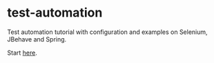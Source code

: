 # test-automation
Test automation tutorial with configuration and examples on Selenium, JBehave and Spring.

Start [here][start-here].


[start-here]: ../master/CONFIGURATION-START-HERE.md
